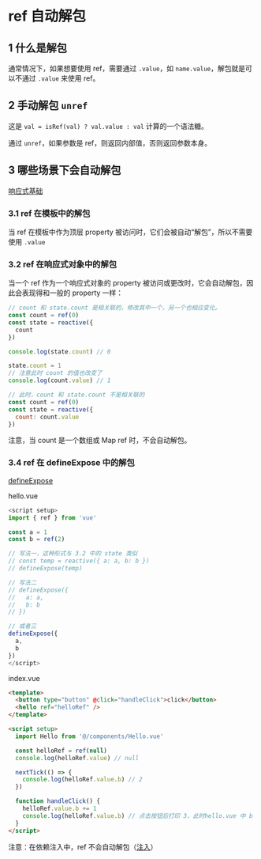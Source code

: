 # ref 自动解包

## 1 什么是解包

通常情况下，如果想要使用 ref，需要通过 `.value`，如 `name.value`，解包就是可以不通过 `.value` 来使用 ref。

## 2 手动解包 `unref`

这是 `val = isRef(val) ? val.value : val` 计算的一个语法糖。

通过 `unref`，如果参数是 ref，则返回内部值，否则返回参数本身。

## 3 哪些场景下会自动解包

[响应式基础](https://staging-cn.vuejs.org/guide/essentials/reactivity-fundamentals.html#reactivity-fundamentals)

### 3.1 ref 在模板中的解包

当 ref 在模板中作为顶层 property 被访问时，它们会被自动“解包”，所以不需要使用 `.value`

### 3.2 ref 在响应式对象中的解包

当一个 ref 作为一个响应式对象的 property 被访问或更改时，它会自动解包，因此会表现得和一般的 property 一样：

```js
// count 和 state.count 是相关联的，修改其中一个，另一个也相应变化。
const count = ref(0)
const state = reactive({
  count
})

console.log(state.count) // 0

state.count = 1
// 注意此时 count 的值也改变了
console.log(count.value) // 1
```

```js
// 此时，count 和 state.count 不是相关联的
const count = ref(0)
const state = reactive({
  count: count.value
})
```

注意，当 count 是一个数组或 Map ref 时，不会自动解包。 

### 3.4 ref 在 defineExpose 中的解包

[defineExpose](https://staging-cn.vuejs.org/api/sfc-script-setup.html#defineexpose)

hello.vue

```js
<script setup>
import { ref } from 'vue'

const a = 1
const b = ref(2)

// 写法一，这种形式与 3.2 中的 state 类似
// const temp = reactive({ a: a, b: b })
// defineExpose(temp)

// 写法二
// defineExpose({
//   a: a,
//   b: b
// })

// 或者三
defineExpose({
  a,
  b
})
</script>
```

index.vue

```html
<template>
  <button type="button" @click="handleClick">click</button>
  <hello ref="helloRef" />
</template>

<script setup>
  import Hello from '@/components/Hello.vue'

  const helloRef = ref(null)
  console.log(helloRef.value) // null

  nextTick(() => {
    console.log(helloRef.value.b) // 2
  })

  function handleClick() {
    helloRef.value.b += 1
    console.log(helloRef.value.b) // 点击按钮后打印 3，此时hello.vue 中 b 的值变为 3
  }
</script>
```

注意：在依赖注入中，ref 不会自动解包（[注入](https://staging-cn.vuejs.org/guide/components/provide-inject.html#inject)）
